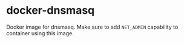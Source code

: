 # docker-dnsmasq

Docker image for dnsmasq. Make sure to add `NET_ADMIN` capability to container using this image.
